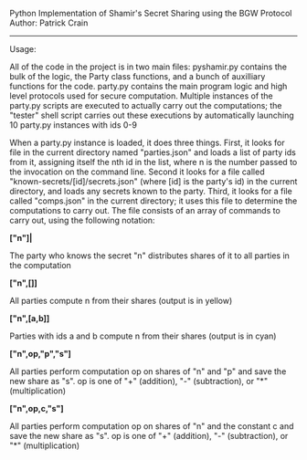 Python Implementation of Shamir's Secret Sharing using the BGW Protocol
Author: Patrick Crain

----------

Usage:

All of the code in the project is in two main files: pyshamir.py contains the bulk of the logic, the Party class functions, and a bunch of auxilliary functions for the code. party.py contains the main program logic and high level protocols used for secure computation. Multiple instances of the party.py scripts are executed to actually carry out the computations; the "tester" shell script carries out these executions by automatically launching 10 party.py instances with ids 0-9

When a party.py instance is loaded, it does three things.  First, it looks for file in the current directory named "parties.json" and loads a list of party ids from it, assigning itself the nth id in the list, where n is the number passed to the invocation on the command line.  Second it looks for a file called "known-secrets/[id]/secrets.json" (where [id] is the party's id) in the current directory, and loads any secrets known to the party. Third, it looks for a file called "comps.json" in the current directory; it uses this file to determine the computations to carry out. The file consists of an array of commands to carry out, using the following notation:

  **["n"]|**

  The party who knows the secret "n" distributes shares of it to all parties in the computation

  **["n",[]]**

  All parties compute n from their shares (output is in yellow)

  **["n",[a,b]]**

  Parties with ids a and b compute n from their shares (output is in cyan)

  **["n",op,"p","s"]**

  All parties perform computation op on shares of "n" and "p" and save the new share as "s".  op is one of "+" (addition), "-" (subtraction), or "*" (multiplication)

  **["n",op,c,"s"]**

  All parties perform computation op on shares of "n" and the constant c and save the new share as "s".  op is one of "+" (addition), "-" (subtraction), or "*" (multiplication)

